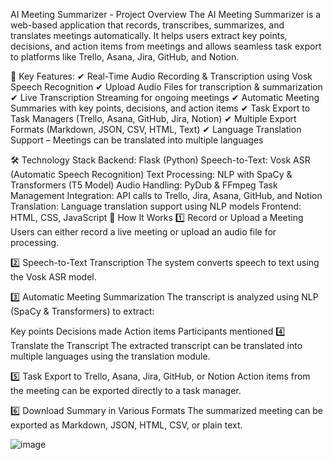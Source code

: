 AI Meeting Summarizer - Project Overview
The AI Meeting Summarizer is a web-based application that records, transcribes, summarizes, and translates meetings automatically. It helps users extract key points, decisions, and action items from meetings and allows seamless task export to platforms like Trello, Asana, Jira, GitHub, and Notion.

🚀 Key Features:
✔ Real-Time Audio Recording & Transcription using Vosk Speech Recognition
✔ Upload Audio Files for transcription & summarization
✔ Live Transcription Streaming for ongoing meetings
✔ Automatic Meeting Summaries with key points, decisions, and action items
✔ Task Export to Task Managers (Trello, Asana, GitHub, Jira, Notion)
✔ Multiple Export Formats (Markdown, JSON, CSV, HTML, Text)
✔ Language Translation Support – Meetings can be translated into multiple languages

🛠 Technology Stack
Backend: Flask (Python)
Speech-to-Text: Vosk ASR (Automatic Speech Recognition)
Text Processing: NLP with SpaCy & Transformers (T5 Model)
Audio Handling: PyDub & FFmpeg
Task Management Integration: API calls to Trello, Jira, Asana, GitHub, and Notion
Translation: Language translation support using NLP models
Frontend: HTML, CSS, JavaScript
📌 How It Works
1️⃣ Record or Upload a Meeting
Users can either record a live meeting or upload an audio file for processing.

2️⃣ Speech-to-Text Transcription
The system converts speech to text using the Vosk ASR model.

3️⃣ Automatic Meeting Summarization
The transcript is analyzed using NLP (SpaCy & Transformers) to extract:

Key points
Decisions made
Action items
Participants mentioned
4️⃣ Translate the Transcript
The extracted transcript can be translated into multiple languages using the translation module.

5️⃣ Task Export to Trello, Asana, Jira, GitHub, or Notion
Action items from the meeting can be exported directly to a task manager.

6️⃣ Download Summary in Various Formats
The summarized meeting can be exported as Markdown, JSON, HTML, CSV, or plain text.

![image](https://github.com/user-attachments/assets/c646bfa3-b03b-44fc-93f8-7e6ccf7b0fa8)


